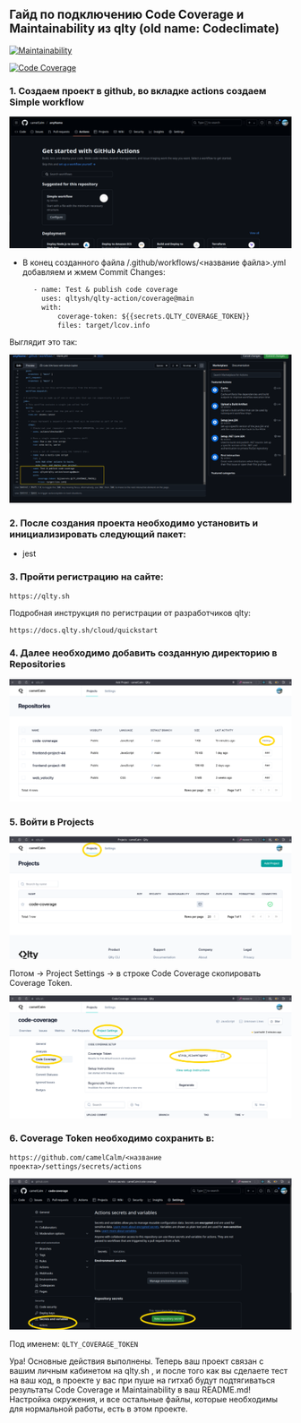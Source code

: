## Гайд по подключению Code Coverage и Maintainability из qlty (old name: Codeclimate)

[![Maintainability](https://qlty.sh/badges/efd1ecb1-98ac-4153-8df7-8b21567664fb/maintainability.svg)](https://qlty.sh/gh/camelCalm/projects/code-coverage)

[![Code Coverage](https://qlty.sh/badges/efd1ecb1-98ac-4153-8df7-8b21567664fb/test_coverage.svg)](https://qlty.sh/gh/camelCalm/projects/code-coverage)

### 1. Создаем проект в github, во вкладке actions создаем Simple workflow

![get start actions](https://github.com/camelCalm/code-coverage/blob/main/img/getStartAct.png)

- В конец созданного файла /.github/workflows/<название файла>.yml добавляем и жмем Commit Changes:

```
      - name: Test & publish code coverage
        uses: qltysh/qlty-action/coverage@main
        with:
            coverage-token: ${{secrets.QLTY_COVERAGE_TOKEN}}
            files: target/lcov.info
```

Выглядит это так:

![add Test & publish code coverage](https://github.com/camelCalm/code-coverage/blob/main/img/addActions2.png)

### 2. После создания проекта необходимо установить и инициализировать следующий пакет:
- jest


### 3. Пройти регистрацию на сайте:

```
https://qlty.sh
```

Подробная инструкция по регистрации от разработчиков qlty:

```
https://docs.qlty.sh/cloud/quickstart
```

### 4. Далее необходимо добавить созданную директорию в Repositories

![add project](https://github.com/camelCalm/code-coverage/blob/main/img/addProject.png)

### 5. Войти в Projects 

![open project](https://github.com/camelCalm/code-coverage/blob/main/img/openProjects.png)

Потом -> Project Settings -> в строке Code Coverage скопировать Coverage Token.

![set project](https://github.com/camelCalm/code-coverage/blob/main/img/setProj.png)

### 6. Coverage Token необходимо сохранить в:

```
https://github.com/camelCalm/<название проекта>/settings/secrets/actions 
```

![add secret key](https://github.com/camelCalm/code-coverage/blob/main/img/addSecret.png)

Под именем: ```QLTY_COVERAGE_TOKEN```

Ура! Основные действия выполнены. Теперь ваш проект связан с вашим личным кабинетом на qlty.sh , и после того как вы сделаете тест на ваш код, в проекте у вас при пуше на гитхаб будут подтягиваться результаты Code Coverage и Maintainability в ваш README.md!
Настройка окружения, и все остальные файлы, которые необходимы для нормальной работы, есть в этом проекте.